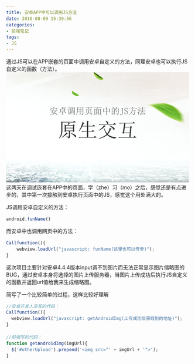 ```yaml
---
title: 安卓APP中可以调用JS方法
date: 2016-08-09 15:39:56
categories:
- 前端笔记
tags:
- JS
---
```

通过JS可以在APP嵌套的页面中调用安卓自定义的方法，同理安卓也可以执行JS自定义的函数（方法）。![安卓APP中可以调用JS方法配图](/public/img/1-16091013393b04.jpg)这两天在调试嵌套在APP中的页面，学（zhe）习（mo）之后，感觉还是有点进步的，其中第一次接触到安卓执行页面中的JS，感觉这个用处满大的。

JS调用安卓自定义的方法：
```js
android.funName()
```
而安卓中也调用网页中的方法：

```js
Callfunction(){
    webview.loadUrl("javascript: funName(这里也可以传参)");
}
```
这次项目主要针对安卓4.4.4版本input调不到图片而无法正常显示图片缩略图的BUG，通过安卓本身将选择的图片上传服务器，当图片上传成功后执行JS自定义的函数并返回url值给我来生成缩略图。

简写了一个比较简单的过程，这样比较好理解

```js
//安卓开发人员写的代码：
Callfunction(){
  webview.loadUrl("javascript: getAndroidImg(上传成功后获取到的地址)");
}
 
//前端写的代码：
function getAndroidImg(imgUrl){
  $('#otherUpload').prepend('<img src="' + imgUrl + '">');
}
```